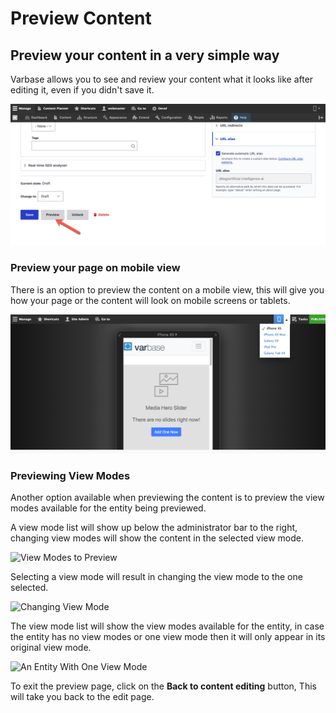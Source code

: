 # Preview Content

## Preview your content in a very simple way

Varbase allows you to see and review your content what it looks like after editing it, even if you didn't save it.

![Preview button displays for all content types](../../.gitbook/assets/Edit-Blog-post-Artificial-Intelligence-AI-test-qa-varbase-8-8-x-development-13-07-2020.png)

### Preview your page on mobile view

There is an option to preview the content on a mobile view, this will give you how your page or the content will look on mobile screens or tablets. &#x20;

![Preview on mobile view](<../../.gitbook/assets/test-varbase-property-1- (2).png>)

### Previewing View Modes

Another option available when previewing the content is to preview the view modes available for the entity being previewed.

A view mode list will show up below the administrator bar to the right, changing view modes will show the content in the selected view mode.

![View Modes to Preview](https://lh5.googleusercontent.com/9vDAAshi6u0FKoPJIByCN7SfhcsXjiJab76P6cCv7T9dL7HmCSHp2sAlqS7qLCTA8I8gCV8qNirRLRxZ8mp2bELq9Jl38ReteRTn9eHkity8RC0Jj3z6HX6fCuYOIx9KqNE6WwAN)

Selecting a view mode will result in changing the view mode to the one selected.

![Changing View Mode](https://lh5.googleusercontent.com/DCnifo33sH9L53qAWGvhEE-IHcKGfM9huloX7gsRjYPJDnz9N4Ikclsj2bLGnVPItibNDmlQ2ve17G3ZK8MbOy\_yps0V0\_ytZzs2J6rRd6ijjQI1T8VlUwbPXIn0CYttf9t\_wS8y)

The view mode list will show the view modes available for the entity, in case the entity has no view modes or one view mode then it will only appear in its original view mode.

![An Entity With One View Mode](https://lh4.googleusercontent.com/F\_XPF6V3-48IgjhhMbzPR5hnlhzOR3RPZXisx0DJn-nii0NvqRxQiFRiFLj1onTlPhVhdLoBb3DbvwQArxOpdLXZFvqg4HLRFr5KfkX8tNbhY4YvrZaC4xN9qjmLeeA089WWnU5H)

To exit the preview page, click on the **Back to content editing** button, This will take you back to the edit page.
